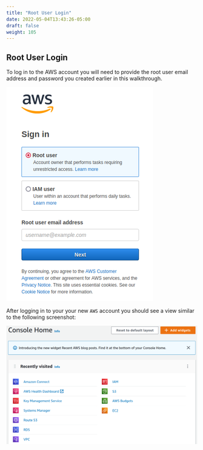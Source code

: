 ```yaml
---
title: "Root User Login"
date: 2022-05-04T13:43:26-05:00
draft: false
weight: 105
---
```


## Root User Login

To log in to the AWS account you will need to provide the root user email address and password you created earlier in this walkthrough.

![AWS Account Login Prompt](pictures/login-prompt.png?classes=border)

After logging in to your your new `AWS` account you should see a view similar to the following screenshot:

![AWS Console Homepage](pictures/console-homepage.png?classes=border)